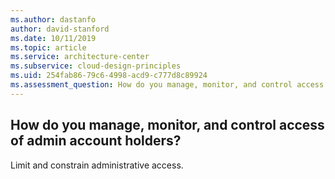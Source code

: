 ```yaml
---
ms.author: dastanfo
author: david-stanford
ms.date: 10/11/2019
ms.topic: article
ms.service: architecture-center
ms.subservice: cloud-design-principles
ms.uid: 254fab86-79c6-4998-acd9-c777d8c89924
ms.assessment_question: How do you manage, monitor, and control access of admin account holders?
---
```

## How do you manage, monitor, and control access of admin account holders?


Limit and constrain administrative access.